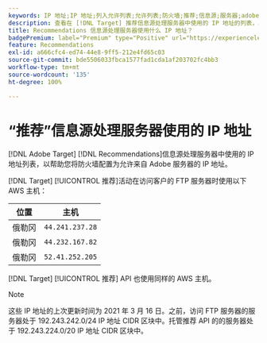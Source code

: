 ```yaml
---
keywords: IP 地址;IP 地址;列入允许列表;允许列表;防火墙;推荐;信息源;服务器;adobe marketing cloud;推荐
description: 查看在 [!DNL Target] 推荐信息源处理服务器中使用的 IP 地址的列表，以帮助您将防火墙配置为允许来自 Adobe 服务器的 IP 地址。
title: Recommendations 信息源处理服务器使用什么 IP 地址？
badgePremium: label="Premium" type="Positive" url="https://experienceleague.adobe.com/docs/target/using/introduction/intro.html?lang=en#premium newtab=true" tooltip="See what's included in Target Premium."
feature: Recommendations
exl-id: a666cfc4-ed74-44e8-9ff5-212e4fd65c03
source-git-commit: bde5506033fbca1577fad1cda1af203702fc4bb3
workflow-type: tm+mt
source-wordcount: '135'
ht-degree: 100%

---
```


# “推荐”信息源处理服务器使用的 IP 地址

[!DNL Adobe Target] [!DNL Recommendations]信息源处理服务器中使用的 IP 地址列表，以帮助您将防火墙配置为允许来自 Adobe 服务器的 IP 地址。

[!DNL Target] [!UICONTROL 推荐]活动在访问客户的 FTP 服务器时使用以下 AWS 主机：

| 位置 | 主机 |
| --- | --- |
| 俄勒冈 | `44.241.237.28` |
| 俄勒冈 | `44.232.167.82` |
| 俄勒冈 | `52.41.252.205` |

[!DNL Target] [!UICONTROL 推荐] API 也使用同样的 AWS 主机。

>[!NOTE]
>
>这些 IP 地址的上次更新时间为 2021 年 3 月 16 日。之前，访问 FTP 服务器的服务器处于 192.243.242.0/24 IP 地址 CIDR 区块中。托管推荐 API 的的服务器处于 192.243.224.0/20 IP 地址 CIDR 区块中。
